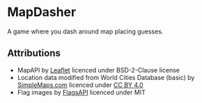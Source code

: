 # MapDasher

A game where you dash around map placing guesses.

## Attributions

* MapAPI by [Leaflet](https://leafletjs.com/) licenced under BSD-2-Clause license
* Location data modified from World Cities Database (basic) by [SimpleMaps.com](https://simplemaps.com/) licenced under [CC BY 4.0](https://creativecommons.org/licenses/by/4.0/)
* Flag images by [FlagsAPI](https://flagsapi.com/) licenced under MIT

